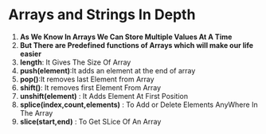 # Arrays and Strings In Depth
1. **As We Know In Arrays We Can Store Multiple Values At A Time**
1. **But There are Predefined functions of Arrays which will make our life easier**
1. **length**: It Gives The Size Of Array
1. **push(element)**:It adds an element at the end of array
1. **pop()**:It removes last Element from Array
1. **shift()**: It removes first Element From Array
1. **unshift(element)** : It Adds Element At First Position
1. **splice(index,count,elements)** : To Add or Delete Elements AnyWhere In The Array
1. **slice(start,end)** : To Get SLice Of An Array